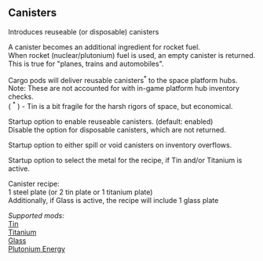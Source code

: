 ## Canisters
Introduces reuseable (or disposable) canisters

A canister becomes an additional ingredient for rocket fuel.  
When rocket (nuclear/plutonium) fuel is used, an empty canister is returned.  
This is true for "planes, trains and automobiles".  

Cargo pods will deliver reusable canisters<sup>\*</sup> to the space platform hubs.  
Note: These are not accounted for with in-game platform hub inventory checks.  
( <sup>\*</sup> ) - Tin is a bit fragile for the harsh rigors of space, but economical.  

Startup option to enable reuseable canisters. (default: enabled)  
Disable the option for disposable canisters, which are not returned.  

Startup option to either spill or void canisters on inventory overflows.  

Startup option to select the metal for the recipe, if Tin and/or Titanium is active.

Canister recipe:  
1 steel plate (or 2 tin plate or 1 titanium plate)  
Additionally, if Glass is active, the recipe will include 1 glass plate  

*Supported mods:*  
[Tin](https://mods.factorio.com/mod/bztin)  
[Titanium](https://mods.factorio.com/mod/bztitanium)  
[Glass](https://mods.factorio.com/mod/Glass)  
[Plutonium Energy](https://mods.factorio.com/mod/PlutoniumEnergy)  
